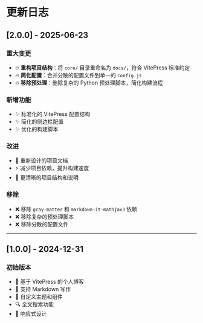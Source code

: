 # 更新日志

## [2.0.0] - 2025-06-23

### 重大变更
- 🔥 **重构项目结构**：将 `core/` 目录重命名为 `docs/`，符合 VitePress 标准约定
- 🔥 **简化配置**：合并分散的配置文件到单一的 `config.js`
- 🔥 **移除预处理**：删除复杂的 Python 预处理脚本，简化构建流程

### 新增功能
- ✨ 标准化的 VitePress 配置结构
- ✨ 简化的侧边栏配置
- ✨ 优化的构建脚本

### 改进
- 💄 重新设计的项目文档
- ⚡ 减少项目依赖，提升构建速度
- 📝 更清晰的项目结构和说明

### 移除
- ❌ 移除 `gray-matter` 和 `markdown-it-mathjax3` 依赖
- ❌ 移除复杂的预处理脚本
- ❌ 移除分散的配置文件

---

## [1.0.0] - 2024-12-31

### 初始版本
- 🎉 基于 VitePress 的个人博客
- 📝 支持 Markdown 写作
- 🎨 自定义主题和组件
- 🔍 全文搜索功能
- 📱 响应式设计
